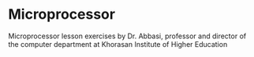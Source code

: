 # Microprocessor
Microprocessor lesson exercises by Dr. Abbasi, professor and director of the computer department at Khorasan Institute of Higher Education
